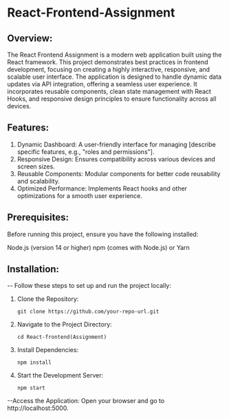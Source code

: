 # React-Frontend-Assignment

## Overview:

The React Frontend Assignment is a modern web application built using the React framework. This project demonstrates best practices in frontend development, focusing on creating a highly interactive, responsive, and scalable user interface.
The application is designed to handle dynamic data updates via API integration, offering a seamless user experience. It incorporates reusable components, clean state management with React Hooks, and responsive design principles to ensure functionality across all devices.

## Features:

1) Dynamic Dashboard: A user-friendly interface for managing [describe specific features, e.g., "roles and permissions"].
2) Responsive Design: Ensures compatibility across various devices and screen sizes.
3) Reusable Components: Modular components for better code reusability and scalability.
4) Optimized Performance: Implements React hooks and other optimizations for a smooth user experience.

## Prerequisites:

Before running this project, ensure you have the following installed:

Node.js (version 14 or higher)
npm (comes with Node.js) or Yarn

## Installation:

-- Follow these steps to set up and run the project locally:

1) Clone the Repository:

       git clone https://github.com/your-repo-url.git
     
2) Navigate to the Project Directory:

       cd React-frontend(Assignment)
   
3) Install Dependencies:

       npm install
   
4) Start the Development Server:

       npm start
   
--Access the Application: Open your browser and go to http://localhost:5000.


